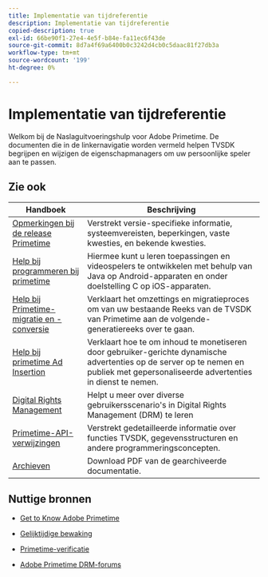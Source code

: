 ```yaml
---
title: Implementatie van tijdreferentie
description: Implementatie van tijdreferentie
copied-description: true
exl-id: 66be90f1-27e4-4e5f-b84e-fa11ec6f43de
source-git-commit: 8d7a4f69a6400b0c3242d4cb0c5daac81f27db3a
workflow-type: tm+mt
source-wordcount: '199'
ht-degree: 0%

---
```


# Implementatie van tijdreferentie

Welkom bij de Naslaguitvoeringshulp voor Adobe Primetime. De documenten die in de linkernavigatie worden vermeld helpen TVSDK begrijpen en wijzigen de eigenschapmanagers om uw persoonlijke speler aan te passen.

## Zie ook

| Handboek | Beschrijving |
|--- |--- |
| [Opmerkingen bij de release Primetime](/help/release-notes/home.md) | Verstrekt versie-specifieke informatie, systeemvereisten, beperkingen, vaste kwesties, en bekende kwesties. |
| [Help bij programmeren bij primetime](/help/programming/home.md) | Hiermee kunt u leren toepassingen en videospelers te ontwikkelen met behulp van Java op Android-apparaten en onder doelstelling C op iOS-apparaten. |
| [Help bij Primetime-migratie en -conversie](/help/migration-guides/home.md) | Verklaart het omzettings en migratieproces om van uw bestaande Reeks van de TVSDK van Primetime aan de volgende-generatiereeks over te gaan. |
| [Help bij primetime Ad Insertion](/help/primetime-ad-insertion/home.md) | Verklaart hoe te om inhoud te monetiseren door gebruiker-gerichte dynamische advertenties op de server op te nemen en publiek met gepersonaliseerde advertenties in dienst te nemen. |
| [Digital Rights Management](/help/digital-rights-management/home.md) | Helpt u meer over diverse gebruikersscenario&#39;s in Digital Rights Management (DRM) te leren |
| [Primetime-API-verwijzingen](/help/reference/api-references.md) | Verstrekt gedetailleerde informatie over functies TVSDK, gegevensstructuren en andere programmeringsconcepten. |
| [Archieven](https://helpx.adobe.com/primetime/archives.html) | Download PDF van de gearchiveerde documentatie. |

## Nuttige bronnen

* [Get to Know Adobe Primetime](https://www.adobe.com/in/marketing/primetime.html)

* [Gelijktijdige bewaking](https://tve.helpdocsonline.com/concurrency-monitoring-introduction)

* [Primetime-verificatie](https://tve.helpdocsonline.com/home)

* [Adobe Primetime DRM-forums](https://forums.adobe.com/community/adobe_access)

